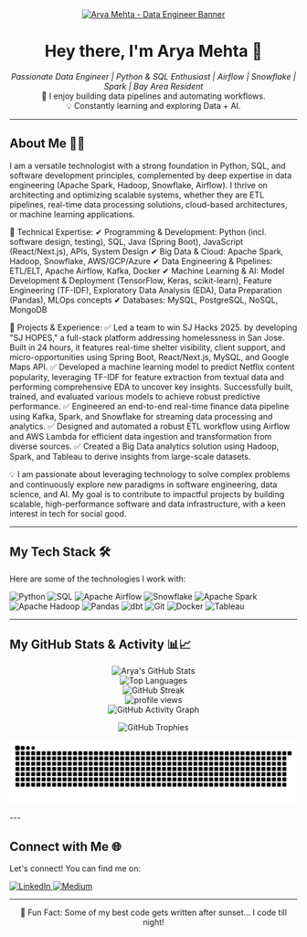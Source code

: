 <div align="center">
  <a href="https://www.linkedin.com/in/arya-mehta-148a35200"> 
    <img src="YOUR_BANNER_IMAGE_URL_HERE" alt="Arya Mehta - Data Engineer Banner" width="800"/>
  </a>
</div>
<h1 align="center">Hey there, I'm Arya Mehta 👋</h1>

<p align="center">
  <em>Passionate Data Engineer | Python & SQL Enthusiast | Airflow | Snowflake | Spark | Bay Area Resident</em>
  <br />
  🚀 I enjoy building data pipelines and automating workflows.
  <br />
  💡 Constantly learning and exploring Data + AI.
</p>

---

## About Me 👨‍💻

I am a versatile technologist with a strong foundation in Python, SQL, and software development principles, complemented by deep expertise in data engineering (Apache Spark, Hadoop, Snowflake, Airflow). I thrive on architecting and optimizing scalable systems, whether they are ETL pipelines, real-time data processing solutions, cloud-based architectures, or machine learning applications.

🔹 Technical Expertise:
✔ Programming & Development: Python (incl. software design, testing), SQL, Java (Spring Boot), JavaScript (React/Next.js), APIs, System Design
✔ Big Data & Cloud: Apache Spark, Hadoop, Snowflake, AWS/GCP/Azure
✔ Data Engineering & Pipelines: ETL/ELT, Apache Airflow, Kafka, Docker
✔ Machine Learning & AI: Model Development & Deployment (TensorFlow, Keras, scikit-learn), Feature Engineering (TF-IDF), Exploratory Data Analysis (EDA), Data Preparation (Pandas), MLOps concepts
✔ Databases: MySQL, PostgreSQL, NoSQL, MongoDB

🔹 Projects & Experience:
✅ Led a team to win SJ Hacks 2025. by developing "SJ HOPES," a full-stack platform addressing homelessness in San Jose. Built in 24 hours, it features real-time shelter visibility, client support, and micro-opportunities using Spring Boot, React/Next.js, MySQL, and Google Maps API.
✅ Developed a machine learning model to predict Netflix content popularity, leveraging TF-IDF for feature extraction from textual data and performing comprehensive EDA to uncover key insights. Successfully built, trained, and evaluated various models to achieve robust predictive performance.
✅ Engineered an end-to-end real-time finance data pipeline using Kafka, Spark, and Snowflake for streaming data processing and analytics.
✅ Designed and automated a robust ETL workflow using Airflow and AWS Lambda for efficient data ingestion and transformation from diverse sources.
✅ Created a Big Data analytics solution using Hadoop, Spark, and Tableau to derive insights from large-scale datasets.

💡 I am passionate about leveraging technology to solve complex problems and continuously explore new paradigms in software engineering, data science, and AI. My goal is to contribute to impactful projects by building scalable, high-performance software and data infrastructure, with a keen interest in tech for social good.

---

## My Tech Stack 🛠️

Here are some of the technologies I work with:

<p align="left">
  <img src="https://img.shields.io/badge/Python-3776AB?style=for-the-badge&logo=python&logoColor=white" alt="Python"/>
  <img src="https://img.shields.io/badge/SQL-025E8C?style=for-the-badge&logo=postgresql&logoColor=white" alt="SQL"/>
  <img src="https://img.shields.io/badge/Apache%20Airflow-017CEE?style=for-the-badge&logo=apacheairflow&logoColor=white" alt="Apache Airflow"/>
  <img src="https://img.shields.io/badge/Snowflake-29B5E8?style=for-the-badge&logo=snowflake&logoColor=white" alt="Snowflake"/>
  <img src="https://img.shields.io/badge/Apache%20Spark-E25A1C?style=for-the-badge&logo=apachespark&logoColor=white" alt="Apache Spark"/>
  <img src="https://img.shields.io/badge/Hadoop-66CCFF?style=for-the-badge&logo=apachehadoop&logoColor=black" alt="Apache Hadoop"/>
  <img src="https://img.shields.io/badge/Pandas-150458?style=for-the-badge&logo=pandas&logoColor=white" alt="Pandas"/>
  <img src="https://img.shields.io/badge/dbt-FF694B?style=for-the-badge&logo=dbt&logoColor=white" alt="dbt"/>
  <img src="https://img.shields.io/badge/Git-F05032?style=for-the-badge&logo=git&logoColor=white" alt="Git"/>
  <img src="https://img.shields.io/badge/Docker-2496ED?style=for-the-badge&logo=docker&logoColor=white" alt="Docker"/>
  <img src="https://img.shields.io/badge/Tableau-E97627?style=for-the-badge&logo=tableau&logoColor=white" alt="Tableau"/>
  </p>

---

## My GitHub Stats & Activity 📊📈

<p align="center">
  <img src="https://github-readme-stats.vercel.app/api?username=aryaMehta26&show_icons=true&theme=tokyonight&include_all_commits=true&count_private=true&hide_border=true&rank_icon=github" alt="Arya's GitHub Stats"/>
  <br/>
  <img src="https://github-readme-stats.vercel.app/api/top-langs/?username=aryaMehta26&layout=compact&langs_count=10&theme=tokyonight&hide_border=true" alt="Top Languages"/>
  <br/>
  <img src="https://github-readme-streak-stats.herokuapp.com/?user=aryaMehta26&theme=tokyonight&hide_border=true" alt="GitHub Streak"/>
  <br/>
  <img src="https://komarev.com/ghpvc/?username=aryaMehta26&label=Profile%20Views&color=0e75b6&style=flat" alt="profile views"/>
  <br/>
  <img src="https://github-readme-activity-graph.vercel.app/graph?username=aryaMehta26&bg_color=1a1b27&color=70a5fd&line=5897fb&point=27d796&area=true&hide_border=true" alt="GitHub Activity Graph"/>
</p>

<p align="center">
  <img src="https://github-profile-trophy.vercel.app/?username=aryaMehta26&theme=tokyonight&column=7&margin-w=15&margin-h=15&no-bg=true&no-frame=true" alt="GitHub Trophies"/>
</p>

<p align="center">
  <img src="https://raw.githubusercontent.com/aryaMehta26/aryaMehta26/output/github-contribution-grid-snake.svg" alt="Snake Game for GitHub Contributions"/>
</p>
---

## Connect with Me 🌐

Let's connect! You can find me on:

<p align="left">
  <a href="https://www.linkedin.com/in/arya-mehta-148a35200" target="_blank">
    <img src="https://img.shields.io/badge/LinkedIn-0077B5?style=for-the-badge&logo=linkedin&logoColor=white" alt="LinkedIn"/>
  </a>
  <a href="https://medium.com/@aryaMehta26" target="_blank">
    <img src="https://img.shields.io/badge/Medium-12100E?style=for-the-badge&logo=medium&logoColor=white" alt="Medium"/>
  </a>
  </p>

---

<p align="center">
  🦉 Fun Fact: Some of my best code gets written after sunset... I code till night!
</p>
